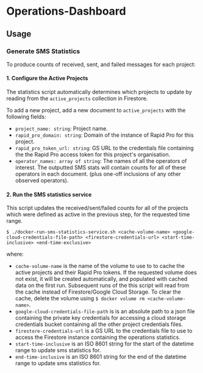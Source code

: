 # Operations-Dashboard

## Usage

### Generate SMS Statistics
To produce counts of received, sent, and failed messages for each project:

#### 1. Configure the Active Projects
The statistics script automatically determines which projects to update by reading from the `active_projects`
collection in Firestore.

To add a new project, add a new document to `active_projects` with the following fields:
- `project_name: string`: Project name.
- `rapid_pro_domain: string`: Domain of the instance of Rapid Pro for this project.
- `rapid_pro_token_url: string`: GS URL to the credentials file containing the the Rapid Pro access token for this
  project's organisation.
- `operator_names: array of string`: The names of all the operators of interest. The outputted SMS stats will contain
  counts for all of these operators in each document. (plus one-off inclusions of any other observed operators).

#### 2. Run the SMS statistics service
This script updates the received/sent/failed counts for all of the projects which were defined as active in the previous
step, for the requested time range.

```
$ ./docker-run-sms-statistics-service.sh <cache-volume-name> <google-cloud-credentials-file-path> <firestore-credentials-url> <start-time-inclusive> <end-time-exclusive>
```

where:
- `cache-volume-name` is the name of the volume to use to to cache the active projects and their Rapid Pro tokens.
  If the requested volume does not exist, it will be created automatically, and populated with cached data on the first
  run. Subsequent runs of the this script will read from the cache instead of Firestore/Google Cloud Storage.
  To clear the cache, delete the volume using `$ docker volume rm <cache-volume-name>`.
- `google-cloud-credentials-file-path` is is an absolute path to a json file containing the private key credentials
  for accessing a cloud storage credentials bucket containing all the other project credentials files.
- `firestore-credentials-url` is a GS URL to the credentials file to use to access the Firestore instance containing 
  the operations statistics.
- `start-time-inclusive` is an ISO 8601 string for the start of the datetime range to update sms statistics for.
- `end-time-inclusive` is an ISO 8601 string for the end of the datetime range to update sms statistics for.

<!--
### Generate Coda Statistics
TODO

### Visualisation
TODO?
-->
